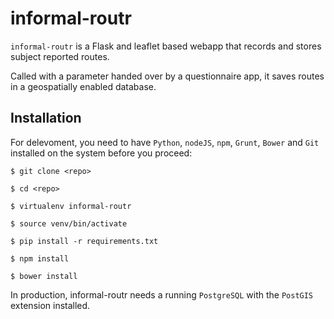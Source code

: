# informal-routr


`informal-routr` is a Flask and leaflet based webapp that records and stores subject reported routes.

Called with a parameter handed over by a questionnaire app, it saves routes in a geospatially enabled database. 

## Installation

For delevoment, you need to have `Python`, `nodeJS`, `npm`, `Grunt`, `Bower` and `Git` installed on the system before you proceed:

  	$ git clone <repo>

  	$ cd <repo>

  	$ virtualenv informal-routr

  	$ source venv/bin/activate

  	$ pip install -r requirements.txt

  	$ npm install

  	$ bower install

In production, informal-routr needs a running `PostgreSQL` with the `PostGIS` extension installed. 
